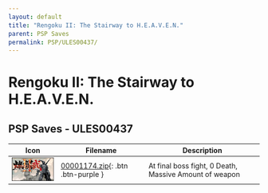```yaml
---
layout: default
title: "Rengoku II: The Stairway to H.E.A.V.E.N."
parent: PSP Saves
permalink: PSP/ULES00437/
---
```

# Rengoku II: The Stairway to H.E.A.V.E.N.

## PSP Saves - ULES00437

| Icon | Filename | Description |
|------|----------|-------------|
| ![Rengoku II: The Stairway to H.E.A.V.E.N.](ICON0.PNG) | [00001174.zip](00001174.zip){: .btn .btn-purple } | At final boss fight, 0 Death, Massive Amount of weapon |
